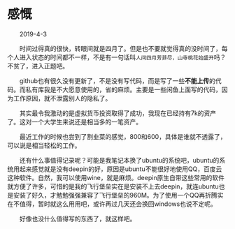 # 感慨

&emsp;&emsp;2019-4-3

&emsp;&emsp;时间过得真的很快，转眼间就是四月了。但是也不要就觉得真的没时间了，每个人进入状态的时间都不一样，不是有一句话叫``人间四月芳菲尽，山寺桃花始盛开``吗？不贫了，进入正题吧。

&emsp;&emsp;github也有很久没有更新了，不是没有写代码，而是写了一些**不能上传**的代码。而私有库我是不大愿意使用的，省的麻烦。主要是一些闲鱼上面写的代码，因为工作原因，就不泄露别人的隐私了。

&emsp;&emsp;其实最令我激动的是虚拟货币投资取得了成功，我现在已经持有7k的资产了。这对一个大学生来说还是相当多的一笔资产。

&emsp;&emsp;最近工作的时候也尝到了割韭菜的感觉，800和600，具体是谁就不透露了，可以说是相当轻松的工作。

&emsp;&emsp;还有什么事值得记录呢？可能是我笔记本换了ubuntu的系统吧，ubuntu的系统用起来感觉就是没有deepin的好，原因是ubuntu不能很好地使用QQ，百度云这种软件。自然，我可以使用wine，就是麻烦。deepin原生自带这些常用的软件就方便了许多，可惜的是我的飞行堡垒实在是安装不上去deepin，就连ubuntu也是安装了好久，才勉勉强强兼容了飞行堡垒的960M。为了使用一个QQ再折腾实在不值得，暂时就这么用用吧，或许再过几天还会换回windows也说不定呢。

&emsp;&emsp;好像也没什么值得写的东西了，就这样吧。
